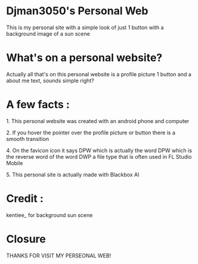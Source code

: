 <h1>Djman3050's Personal Web</h1>
<span>This is my personal site with a simple look of just 1 button with a background image of a sun scene</span>
<h1>What's on a personal website?</h1>
<span>Actually all that's on this personal website is a profile picture 1 button and a about me text, sounds simple right?</span>
<h1>A few facts :</h1>
<p>1. This personal website was created with an android phone and computer</p>
<p>2. If you hover the pointer over the profile picture or button there is a smooth transition</p>
<p>4. On the favicon icon it says DPW which is actually the word DPW which is the reverse word of the word DWP a file type that is often used in FL Studio Mobile</p>
<p>5. This personal site is actually made with Blackbox AI</p>
<h1>Credit :</h1>
<span>kentiee_ for background sun scene</span>
<h1>Closure</h1>
<span>THANKS FOR VISIT MY PERSEONAL WEB!</span>
